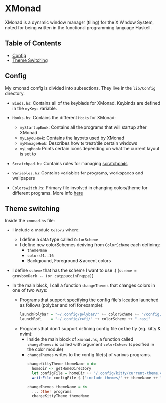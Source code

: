 # XMonad
XMonad is a dynamic window manager (tiling) for the X Window System, noted for being written in the functional programming language Haskell.
## Table of Contents
- [Config](#config)
- [Theme Switching](#theming)

<a id="config"> </a>
## Config
My xmonad config is divided into subsections. They live in the `lib/Config` directory.
- `Binds.hs`: Contains all of the keybinds for XMonad. Keybinds are defined in the `myKeys` variable.
- `Hooks.hs`: Contains the different `Hooks` for XMonad:
    * `myStartupHook`: Contains all the programs that will startup after XMonad
    * `myLayouHook`: Contains the layouts used by XMonad
    * `myManageHook`: Describes how to treat/tile certain windows
    * `myLogHook`: Prints certain icons depending on what the current layout is set to

- `Scratchpad.hs`: Contains rules for managing [scratchpads](https://www.youtube.com/watch?v=oInxVelAOdE)
- `Variables.hs`: Contains variables for programs, workspaces and wallpapers
- `Colorswitch.hs`: Primary file involved in changing colors/theme for different programs. More info [here](#theming)

<a id="theming"> </a>
## Theme switching
Inside the `xmonad.hs` file:

* I include a module `Colors` where:
    * I define a data type called `ColorScheme`
    * I define new colorSchemes deriving from `ColorScheme` each defining:
        * `themeName`
        * `colors01..16`
        * Background, Foreground & accent colors

* I define `scheme` that has the scheme I want to use :) (`scheme = gruvboxDark -- (or catppuccinFrappe)`)
* In the main block, I call a function `changeThemes` that changes colors in one of two ways:
    * Programs that support specifying the config file's location launched as follows (polybar and rofi for example):
        ```hs
        launchPolybar = "~/.config/polybar/" ++ colorScheme ++ "/config.ini" -- (Each theme has a subfolder)
        launchRofi    = "~/.config/rofi/" ++ colorScheme ++ ".rasi"          -- (Each theme has it's own config file)
        ```
    * Programs that don't support defining config file on the fly (eg. kitty & nvim):
        - Inside the main block of `xmonad.hs`, a function called `changeThemes` is called with argument `colorScheme` (specified in the color module)
        - `changeThemes` writes to the config file(s) of various programs.
            ```hs
            changeKittyTheme themeName = do 
              homeDir <- getHomeDirectory
              let configFile = homeDir ++ "/.config/kitty/current-theme.conf"
              writeFile configFile $ ("include themes/" ++ themeName ++ ".conf")

            changeThemes themeName = do 
              ... Other programs
              changeKittyTheme themeName
            ```
